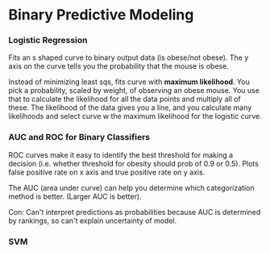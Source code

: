 # Binary Predictive Modeling

### Logistic Regression
Fits an s shaped curve to binary output data (is obese/not obese). The y axis on the curve tells you the probability that the mouse is obese. 

Instead of minimizing least sqs, fits curve with **maximum likelihood**. You pick a probability, scaled by weight, of observing an obese mouse.
You use that to calculate the likelihood for all the data points and multiply all of these. The likelihood of the data gives you a line, and 
you calculate many likelihoods and select curve w the maximum likelihood for the logistic curve.


### AUC and ROC for Binary Classifiers
ROC curves make it easy to identify the best threshold for making a decision (i.e. whether threshold for obesity should prob of 0.9 or 0.5). 
Plots false positive rate on x axis and true positive rate on y axis. 

The AUC (area under curve) can help you determine which categorization method is better. (Larger AUC is better). 

Con: Can't interpret predictions as probabilities because AUC is determined by rankings, so can't explain uncertainty of model.

### SVM

